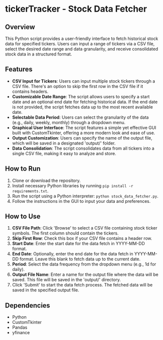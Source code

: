 # tickerTracker - Stock Data Fetcher

## Overview
This Python script provides a user-friendly interface to fetch historical stock data for specified tickers. Users can input a range of tickers via a CSV file, select the desired date range and data granularity, and receive consolidated stock data in a structured format.

## Features
- **CSV Input for Tickers**: Users can input multiple stock tickers through a CSV file. There's an option to skip the first row in the CSV file if it contains headers.
- **Customizable Date Range**: The script allows users to specify a start date and an optional end date for fetching historical data. If the end date is not provided, the script fetches data up to the most recent available date.
- **Selectable Data Period**: Users can select the granularity of the data (e.g., daily, weekly, monthly) through a dropdown menu.
- **Graphical User Interface**: The script features a simple yet effective GUI built with CustomTkinter, offering a more modern look and ease of use.
- **Output Customization**: Users can specify the name of the output file, which will be saved in a designated 'output/' folder.
- **Data Consolidation**: The script consolidates data from all tickers into a single CSV file, making it easy to analyze and store.

## How to Run
1. Clone or download the repository.
2. Install necessary Python libraries by running `pip install -r requirements.txt`.
3. Run the script using a Python interpreter: `python stock_data_fetcher.py`.
4. Follow the instructions in the GUI to input your data and preferences.

## How to Use
1. **CSV File Path**: Click 'Browse' to select a CSV file containing stock ticker symbols. The first column should contain the tickers.
2. **Skip First Row**: Check this box if your CSV file contains a header row.
3. **Start Date**: Enter the start date for the data fetch in YYYY-MM-DD format.
4. **End Date**: Optionally, enter the end date for the data fetch in YYYY-MM-DD format. Leave this blank to fetch data up to the current date.
5. **Period**: Select the data frequency from the dropdown menu (e.g., 1d for daily).
6. **Output File Name**: Enter a name for the output file where the data will be saved. This file will be saved in the 'output/' directory.
7. Click 'Submit' to start the data fetch process. The fetched data will be saved in the specified output file.

## Dependencies
- Python
- CustomTkinter
- Pandas
- yfinance
